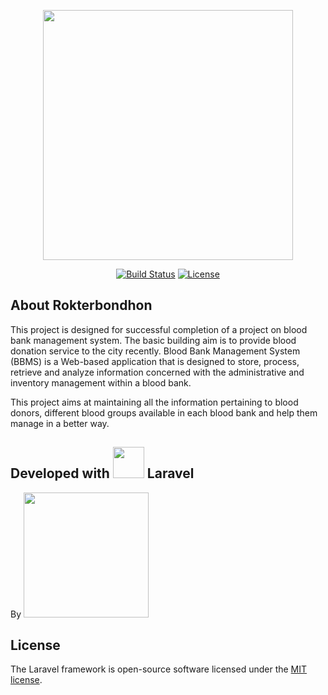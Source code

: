 <p align="center"><img src="https://www.pigeon-soft.com/wp-content/uploads/2020/11/rokterbondhon.png" width="400"></p>

<p align="center">
<a href="https://travis-ci.org/laravel/framework"><img src="https://travis-ci.org/laravel/framework.svg" alt="Build Status"></a>
<a href="https://packagist.org/packages/laravel/framework"><img src="https://poser.pugx.org/laravel/framework/license.svg" alt="License"></a>
</p>

## About Rokterbondhon

This project is designed for successful completion of a project on blood bank management system.
The basic building aim is to provide blood donation service to the city recently. Blood Bank Management System (BBMS) is a Web-based application that is designed to store, process, retrieve and analyze information concerned with the administrative and inventory management within a blood bank.

This project aims at maintaining all the information pertaining to blood donors, different blood groups available in each blood bank and help them manage in a better way.

<h2>Developed with <img src='https://cdn3.iconfinder.com/data/icons/popular-services-brands/512/laravel-256.png' width="50" /> Laravel</h2>

By <a href='https://www.pigeon-soft.com/'><img src='https://www.pigeon-soft.com/wp-content/uploads/2016/01/lo-go.jpg' width=200 /></a>

## License

The Laravel framework is open-source software licensed under the [MIT license](https://opensource.org/licenses/MIT).
